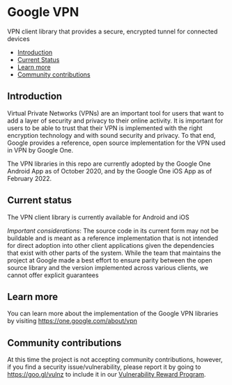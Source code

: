 # Google VPN

VPN client library that provides a secure, encrypted tunnel for connected
devices

*   [Introduction](#introduction)
*   [Current Status](#current-status)
*   [Learn more](#learn-more)
*   [Community contributions](#community-contributions)

## Introduction

Virtual Private Networks (VPNs) are an important tool for users that want to add
a layer of security and privacy to their online activity. It is important for
users to be able to trust that their VPN is implemented with the right
encryption technology and with sound security and privacy. To that end, Google
provides a reference, open source implementation for the VPN used in VPN by
Google One.

The VPN libraries in this repo are currently adopted by the Google One Android
App as of October 2020, and by the Google One iOS App as of February 2022.

## Current status

The VPN client library is currently available for Android and iOS

*Important considerations*: The source code in its current form may not be
buildable and is meant as a reference implementation that is not intended for
direct adoption into other client applications given the dependencies that exist
with other parts of the system. While the team that maintains the project at
Google made a best effort to ensure parity between the open source library and
the version implemented across various clients, we cannot offer explicit
guarantees

## Learn more

You can learn more about the implementation of the Google VPN libraries by
visiting https://one.google.com/about/vpn

## Community contributions

At this time the project is not accepting community contributions, however, if
you find a security issue/vulnerability, please report it by going to
https://goo.gl/vulnz to include it in our
[Vulnerability Reward Program](https://www.google.com/about/appsecurity/reward-program/).
